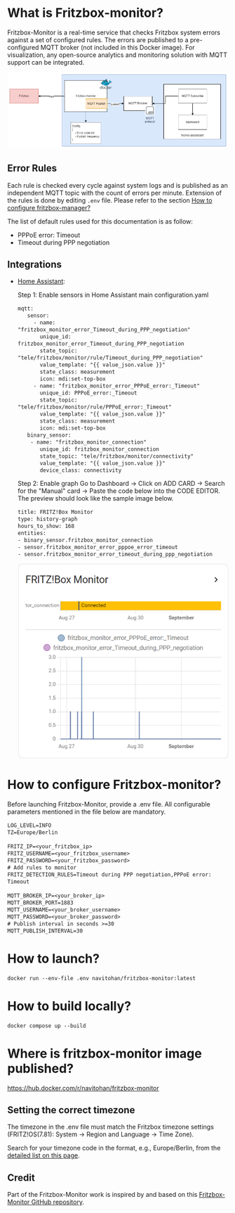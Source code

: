# What is Fritzbox-monitor?
Fritzbox-Monitor is a real-time service that checks Fritzbox system errors against a set of configured rules. The errors are published to a pre-configured MQTT broker (not included in this Docker image). For visualization, any open-source analytics and monitoring solution with MQTT support can be integrated.

![Architecture Overview](/docs/fritzbox-monitor.png)

## Error Rules

Each rule is checked every cycle against system logs and is published as an independent MQTT topic with the count of errors per minute. Extension of the rules is done by editing `.env` file. Please refer to the section [How to configure fritzbox-manager?](#how-to-configure-fritzbox-monitor) 


The list of default rules used for this documentation is as follow: 

- PPPoE error: Timeout
- Timeout during PPP negotiation

## Integrations
- [Home Assistant](https://www.home-assistant.io/):
    
    Step 1: Enable sensors in Home Assistant main configuration.yaml

    ```
    mqtt:
       sensor:
         - name: "fritzbox_monitor_error_Timeout_during_PPP_negotiation"
           unique_id: fritzbox_monitor_error_Timeout_during_PPP_negotiation
           state_topic: "tele/fritzbox/monitor/rule/Timeout_during_PPP_negotiation"
           value_template: "{{ value_json.value }}"
           state_class: measurement
           icon: mdi:set-top-box
         - name: "fritzbox_monitor_error_PPPoE_error:_Timeout"
           unique_id: PPPoE_error:_Timeout
           state_topic: "tele/fritzbox/monitor/rule/PPPoE_error:_Timeout"
           value_template: "{{ value_json.value }}"
           state_class: measurement
           icon: mdi:set-top-box
       binary_sensor:
        - name: "fritzbox_monitor_connection"
           unique_id: fritzbox_monitor_connection
           state_topic: "tele/fritzbox/monitor/connectivity"
           value_template: "{{ value_json.value }}"
           device_class: connectivity
    ```

    Step 2: Enable graph
    Go to Dashboard -> Click on ADD CARD -> Search for the "Manual" card -> Paste the code below into the CODE EDITOR. The preview should look like the sample image below.
    ```
    title: FRITZ!Box Monitor
    type: history-graph
    hours_to_show: 168
    entities:
    - binary_sensor.fritzbox_monitor_connection
    - sensor.fritzbox_monitor_error_pppoe_error_timeout
    - sensor.fritzbox_monitor_error_timeout_during_ppp_negotiation

    ```
    ![Integration Preview in Home Assistant](/docs/integration_home_assistant.png)


# How to configure Fritzbox-monitor?

Before launching Fritzbox-Monitor, provide a .env file. All configurable parameters mentioned in the file below are mandatory.

```
LOG_LEVEL=INFO
TZ=Europe/Berlin

FRITZ_IP=<your_fritzbox_ip>
FRITZ_USERNAME=<your_fritzbox_username>
FRITZ_PASSWORD=<your_fritzbox_password>
# Add rules to monitor
FRITZ_DETECTION_RULES=Timeout during PPP negotiation,PPPoE error: Timeout

MQTT_BROKER_IP=<your_broker_ip>
MQTT_BROKER_PORT=1883
MQTT_USERNAME=<your_broker_username>
MQTT_PASSWORD=<your_broker_password>
# Publish interval in seconds >=30
MQTT_PUBLISH_INTERVAL=30
```

# How to launch?

```
docker run --env-file .env navitohan/fritzbox-monitor:latest
```

# How to build locally?

```
docker compose up --build
```
# Where is fritzbox-monitor image published?

https://hub.docker.com/r/navitohan/fritzbox-monitor

## Setting the correct timezone
The timezone in the .env file must match the Fritzbox timezone settings (FRITZ!OS(7.81): System -> Region and Language -> Time Zone).

Search for your timezone code in the format, e.g., Europe/Berlin, from the [detailed list on this page](https://en.wikipedia.org/wiki/List_of_tz_database_time_zones).

## Credit
Part of the Fritzbox-Monitor work is inspired by and based on this [Fritzbox-Monitor GitHub repository](https://github.com/paulknewton/fritzbox-monitor). 

